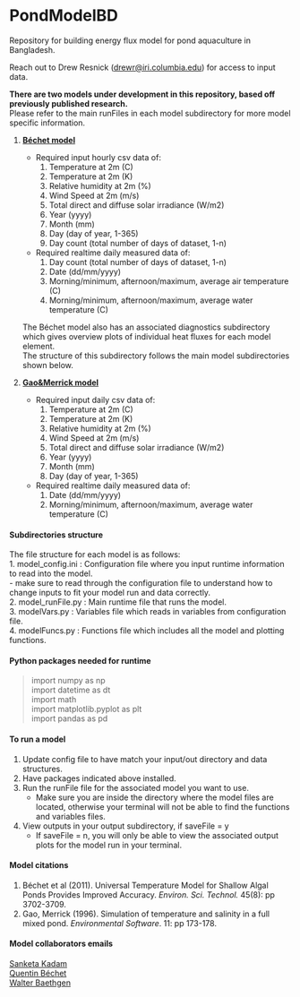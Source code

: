 # PondModelBD
Repository for building energy flux model for pond aquaculture in Bangladesh.

Reach out to Drew Resnick (drewr@iri.columbia.edu) for access to input data.


**There are two models under development in this repository, based off previously published research.**  
Please refer to the main runFiles in each model subdirectory for more model specific information.  

1. [**Béchet model**](https://pubs.acs.org/doi/abs/10.1021/es1040706?casa_token=ESVwMRuKWPcAAAAA:HW2Sep8goMov3i3losRrXzoIGboixMLpDiK4P8XxgKxK1asz4I_xuzJ0tKGTFrIVi4oJjamJCc3QAA)  
    - Required input hourly csv data of:  
        1. Temperature at 2m (C)  
        2. Temperature at 2m (K)  
        3. Relative humidity at 2m (%)  
        4. Wind Speed at 2m (m/s)  
        5. Total direct and diffuse solar irradiance (W/m2)  
        6. Year (yyyy)  
        7. Month (mm)  
        8. Day (day of year, 1-365)  
        9. Day count (total number of days of dataset, 1-n)  
    - Required realtime daily measured data of:  
        1. Day count (total number of days of dataset, 1-n)  
        2. Date (dd/mm/yyyy)  
        3. Morning/minimum, afternoon/maximum, average air temperature (C)  
        4. Morning/minimum, afternoon/maximum, average water temperature (C)  
        
    The Béchet model also has an associated diagnostics subdirectory which gives overview plots of individual heat fluxes for each model element.  
    The structure of this subdirectory follows the main model subdirectories shown below.  

2. [**Gao&Merrick model**](https://www.semanticscholar.org/paper/Simulation-of-temperature-and-salinity-in-a-fully-Gao-Merrick/e062ad4f52f4eed06c57285d871e8b8f2257b57d)  
    - Required input daily csv data of:  
        1. Temperature at 2m (C)  
        2. Temperature at 2m (K)  
        3. Relative humidity at 2m (%)  
        4. Wind Speed at 2m (m/s)  
        5. Total direct and diffuse solar irradiance (W/m2)  
        6. Year (yyyy)  
        7. Month (mm)  
        8. Day (day of year, 1-365)  
    - Required realtime daily measured data of:  
        1. Date (dd/mm/yyyy)  
        2. Morning/minimum, afternoon/maximum, average water temperature (C)  



#### Subdirectories structure  
The file structure for each model is as follows:  
    1. model_config.ini : Configuration file where you input runtime information to read into the model.  
        - make sure to read through the configuration file to understand how to change inputs to fit 
          your model run and data correctly.  
    2. model_runFile.py : Main runtime file that runs the model.  
    3. modelVars.py : Variables file which reads in variables from configuration file.  
    4. modelFuncs.py : Functions file which includes all the model and plotting functions.  



#### Python packages needed for runtime  
> import numpy as np  
> import datetime as dt  
> import math  
> import matplotlib.pyplot as plt  
> import pandas as pd  



#### To run a model  
1. Update config file to have match your input/out directory and data structures.
3. Have packages indicated above installed.
4. Run the runFile file for the associated model you want to use.
    - Make sure you are inside the directory where the model files are located, 
      otherwise your terminal will not be able to find the functions and variables files.
5. View outputs in your output subdirectory, if saveFile = y 
    - If saveFile = n, you will only be able to view the associated output plots for the model run in your terminal.  



#### Model citations  
1. Béchet et al (2011). Universal Temperature Model for Shallow Algal Ponds Provides Improved Accuracy. *Environ. Sci. Technol.* 45(8): pp 3702-3709.  
2. Gao, Merrick (1996). Simulation of temperature and salinity in a full mixed pond. *Environmental Software*. 11: pp 173-178.  



#### Model collaborators emails  
[Sanketa Kadam](kadamsanketa18@gmail.com)  
[Quentin Béchet](quentin.bechet@veolia.com)  
[Walter Baethgen](baethgen@iri.columbia.edu)  

